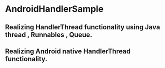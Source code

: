 # AndroidHandlerSample
## Realizing HandlerThread functionality using Java thread , Runnables ,  Queue.
## Realizing Android native HandlerThread functionality.
